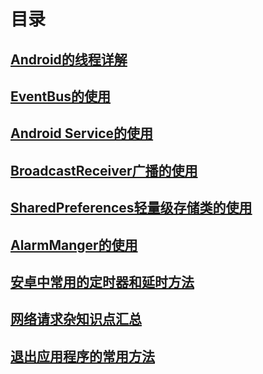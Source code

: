 # 目录

## [Android的线程详解](https://github.com/nullWolf007/Android/blob/master/Company/Android线程详解.md)

## [EventBus的使用](https://github.com/nullWolf007/Android/blob/master/Company/EventBus的使用.md)

## [Android Service的使用](https://github.com/nullWolf007/Android/blob/master/Company/Service.md)

## [BroadcastReceiver广播的使用](https://github.com/nullWolf007/Android/blob/master/Company/BroadcaseReceiver的使用.md)

## [SharedPreferences轻量级存储类的使用](https://github.com/nullWolf007/Android/blob/master/Company/SharedPreferences详解.md)

## [AlarmManger的使用](https://github.com/nullWolf007/Android/blob/master/Company/AlarmManager.md)

## [安卓中常用的定时器和延时方法](https://github.com/nullWolf007/Android/blob/master/Company/安卓常用的定时器和延时方式.md)

## [网络请求杂知识点汇总](https://github.com/nullWolf007/Android/blob/master/Company/网络请求杂知识点汇总.md)

## [退出应用程序的常用方法](https://github.com/nullWolf007/Android/blob/master/Company/退出应用程序的常用方法.md)

